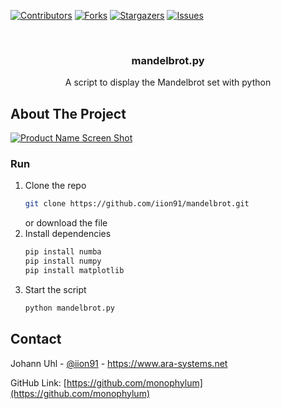 
[![Contributors][contributors-shield]][contributors-url]
[![Forks][forks-shield]][forks-url]
[![Stargazers][stars-shield]][stars-url]
[![Issues][issues-shield]][issues-url]



<!-- PROJECT LOGO -->
<br />
<p align="center">

  <h3 align="center">mandelbrot.py</h3>

  <p align="center">
    A script to display the Mandelbrot set with python
  </p>
</p>






<!-- ABOUT THE PROJECT -->
## About The Project

[![Product Name Screen Shot][product-screenshot]](https://ara-systems.net)


### Run

1. Clone the repo
   ```sh
   git clone https://github.com/iion91/mandelbrot.git
   ```
   or download the file
2. Install dependencies
   ```sh
   pip install numba
   pip install numpy
   pip install matplotlib
   ```
3. Start the script 
   ```cmd
   python mandelbrot.py
   ```



<!-- CONTACT -->
## Contact

Johann Uhl - [@iion91](https://twitter.com/iion91) - https://www.ara-systems.net

GitHub Link: [https://github.com/monophylum](https://github.com/monophylum)



[product-screenshot]: images/screenshot.png
[contributors-shield]: https://img.shields.io/github/contributors/iion91/mandelbrot.svg?style=for-the-badge
[contributors-url]: https://github.com/iion91/mandelbrot/graphs/contributors
[forks-shield]: https://img.shields.io/github/forks/iion91/mandelbrot.svg?style=for-the-badge
[forks-url]: https://github.com/iion91/mandelbrot/network/members
[stars-shield]: https://img.shields.io/github/stars/iion91/mandelbrot.svg?style=for-the-badge
[stars-url]: https://github.com/iion91/mandelbrot/stargazers
[issues-shield]: https://img.shields.io/github/issues/iion91/mandelbrot.svg?style=for-the-badge
[issues-url]:  https://github.com/iion91/mandelbrot/issues
[license-shield]: https://img.shields.io/github/license/iion91/mandelbrot.svg?style=for-the-badge
[license-url]:  https://github.com/iion91/mandelbrot/blob/master/LICENSE.txt
